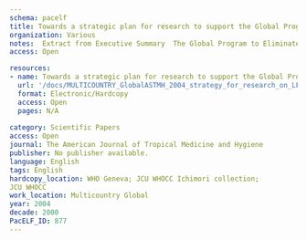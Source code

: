 ```yaml
---
schema: pacelf
title: Towards a strategic plan for research to support the Global Program to Eliminate Lymphatic Filariasis  summary of immediate needs and opportunities for research on lymphatic filariasis identified by the filariasis community of scientists in association with an LF Research Forum, convened in Philadelphia, December 9-10, 2003.
organization: Various
notes:  Extract from Executive Summary  The Global Program to Eliminate Lymphatic Filariasis (GPELF), now four years old and clearly providing enormous health benefits from its broad deworming effects in the poorest sectors of the developing world, represents a societal investment already measured in the tens of millions of dollars. Despite rapid progress in scaling up the program to more than 38 endemic countries (or perhaps even because of this rapid progress), there is one element essential for ultimate program success that is now being severely neglected-research, both operational and basic (upstream) ... It was toward this end that efforts were made during 2003−2004 to gather diverse and valued input from a very broad representation of the filariasis community, both program and research oriented. More than 90 research, clinical, and public health experts in LF came together in meetings (Annexes 1−3) and deliberations for the purpose of creating a comprehensive, collective assessment of today’s LF research horizon and research needs. While there was broad agreement that the GPELF remains very much on target, in-depth assessments were made of ways to improve program support or increase understanding for each of the most important issues related to operational and basic, upstream research. For each of these domains, needs and opportunities were first defined and then prioritized.
access: Open

resources:
- name: Towards a strategic plan for research to support the Global Program to Eliminate Lymphatic Filariasis  summary of immediate needs and opportunities for research on lymphatic filariasis identified by the filariasis community of scientists in association with an LF Research Forum, convened in Philadelphia, December 9-10, 2003.
  url: '/docs/MULTICOUNTRY_GlobalASTMH_2004_strategy_for_research_on_LF.pdf'
  format: Electronic/Hardcopy
  access: Open
  pages: N/A
 
category: Scientific Papers
access: Open
journal: The American Journal of Tropical Medicine and Hygiene
publisher: No publisher available. 
language: English 
tags: English 
hardcopy_location: WHO Geneva; JCU WHOCC Ichimori collection;
JCU WHOCC
work_location: Multicountry Global
year: 2004
decade: 2000
PacELF_ID: 877
---
```

